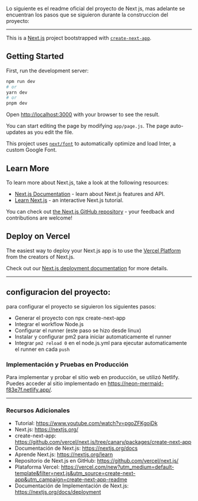 Lo siguiente es el readme oficial del proyecto de Next js, mas adelante se encuentran los pasos que se siguieron durante la construccion del proyecto:

---

This is a [Next.js](https://nextjs.org/) project bootstrapped with [`create-next-app`](https://github.com/vercel/next.js/tree/canary/packages/create-next-app).

## Getting Started

First, run the development server:

```bash
npm run dev
# or
yarn dev
# or
pnpm dev
```

Open [http://localhost:3000](http://localhost:3000) with your browser to see the result.

You can start editing the page by modifying `app/page.js`. The page auto-updates as you edit the file.

This project uses [`next/font`](https://nextjs.org/docs/basic-features/font-optimization) to automatically optimize and load Inter, a custom Google Font.

## Learn More

To learn more about Next.js, take a look at the following resources:

- [Next.js Documentation](https://nextjs.org/docs) - learn about Next.js features and API.
- [Learn Next.js](https://nextjs.org/learn) - an interactive Next.js tutorial.

You can check out [the Next.js GitHub repository](https://github.com/vercel/next.js/) - your feedback and contributions are welcome!

## Deploy on Vercel

The easiest way to deploy your Next.js app is to use the [Vercel Platform](https://vercel.com/new?utm_medium=default-template&filter=next.js&utm_source=create-next-app&utm_campaign=create-next-app-readme) from the creators of Next.js.

Check out our [Next.js deployment documentation](https://nextjs.org/docs/deployment) for more details.

---

## configuracion del proyecto:
para configurar el proyecto se siguieron los siguientes pasos:

- Generar el proyecto con npx create-next-app
- Integrar el workflow Node.js
- Configurar el runner (este paso se hizo desde linux)
- Instalar y configurar pm2 para iniciar automaticamente el runner
- Integrar `pm2 reload 0` en el node.js.yml para ejecutar automaticamente el runner en cada `push`

### Implementación y Pruebas en Producción

Para implementar y probar el sitio web en producción, se utilizó Netlify. Puedes acceder al sitio implementado en https://neon-mermaid-f83e7f.netlify.app/.

---

### Recursos Adicionales
- Tutorial: https://www.youtube.com/watch?v=pgoZFKgoiDk
- Next.js: https://nextjs.org/
- create-next-app: https://github.com/vercel/next.js/tree/canary/packages/create-next-app
- Documentación de Next.js: https://nextjs.org/docs
- Aprende Next.js: https://nextjs.org/learn
- Repositorio de Next.js en GitHub: https://github.com/vercel/next.js/
- Plataforma Vercel: https://vercel.com/new?utm_medium=default-template&filter=next.js&utm_source=create-next-app&utm_campaign=create-next-app-readme
- Documentación de Implementación de Next.js: https://nextjs.org/docs/deployment
